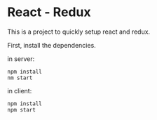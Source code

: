 React - Redux
===============

This is a project to quickly setup react and redux.

First, install the dependencies. 

in server:

```
npm install
nm start
```

in client:

```
npm install
npm start
```
